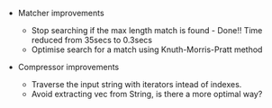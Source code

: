 + Matcher improvements
  + Stop searching if the max length match is found - Done!! Time reduced from 35secs to 0.3secs
  + Optimise search for a match using Knuth-Morris-Pratt method

+ Compressor improvements
  + Traverse the input string with iterators intead of indexes.
  + Avoid extracting vec<chars> from String, is there a more optimal way?


